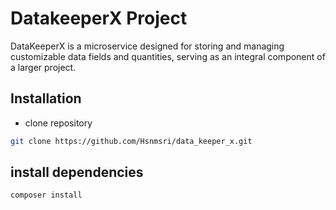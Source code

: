 # DatakeeperX Project
DataKeeperX is a microservice designed for storing and managing customizable data fields and quantities, serving as an integral component of a larger project.

## Installation
- clone repository
```bash
git clone https://github.com/Hsnmsri/data_keeper_x.git
```
## install dependencies
```bash
composer install
```
